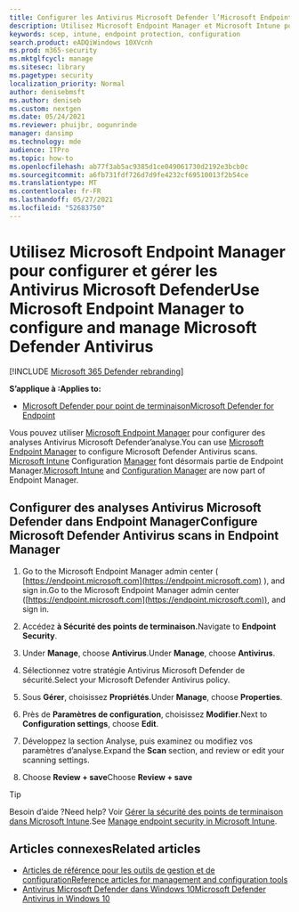 ```yaml
---
title: Configurer les Antivirus Microsoft Defender l’Microsoft Endpoint Manager
description: Utilisez Microsoft Endpoint Manager et Microsoft Intune pour configurer l’antivirus et l’antivirus Microsoft Defender Endpoint Protection
keywords: scep, intune, endpoint protection, configuration
search.product: eADQiWindows 10XVcnh
ms.prod: m365-security
ms.mktglfcycl: manage
ms.sitesec: library
ms.pagetype: security
localization_priority: Normal
author: denisebmsft
ms.author: deniseb
ms.custom: nextgen
ms.date: 05/24/2021
ms.reviewer: phuijbr, oogunrinde
manager: dansimp
ms.technology: mde
audience: ITPro
ms.topic: how-to
ms.openlocfilehash: ab77f3ab5ac9385d1ce049061730d2192e3bcb0c
ms.sourcegitcommit: a6fb731fdf726d7d9fe4232cf69510013f2b54ce
ms.translationtype: MT
ms.contentlocale: fr-FR
ms.lasthandoff: 05/27/2021
ms.locfileid: "52683750"
---
```

# <a name="use-microsoft-endpoint-manager-to-configure-and-manage-microsoft-defender-antivirus"></a><span data-ttu-id="c5e2a-104">Utilisez Microsoft Endpoint Manager pour configurer et gérer les Antivirus Microsoft Defender</span><span class="sxs-lookup"><span data-stu-id="c5e2a-104">Use Microsoft Endpoint Manager to configure and manage Microsoft Defender Antivirus</span></span>

[!INCLUDE [Microsoft 365 Defender rebranding](../../includes/microsoft-defender.md)]


<span data-ttu-id="c5e2a-105">**S’applique à :**</span><span class="sxs-lookup"><span data-stu-id="c5e2a-105">**Applies to:**</span></span>

- [<span data-ttu-id="c5e2a-106">Microsoft Defender pour point de terminaison</span><span class="sxs-lookup"><span data-stu-id="c5e2a-106">Microsoft Defender for Endpoint</span></span>](/microsoft-365/security/defender-endpoint/)

<span data-ttu-id="c5e2a-107">Vous pouvez utiliser [Microsoft Endpoint Manager](/mem/endpoint-manager-overview) pour configurer des analyses Antivirus Microsoft Defender’analyse.</span><span class="sxs-lookup"><span data-stu-id="c5e2a-107">You can use [Microsoft Endpoint Manager](/mem/endpoint-manager-overview) to configure Microsoft Defender Antivirus scans.</span></span> <span data-ttu-id="c5e2a-108">[Microsoft Intune](/mem/intune/fundamentals/what-is-intune) Configuration [Manager](/mem/configmgr/core/understand/introduction) font désormais partie de Endpoint Manager.</span><span class="sxs-lookup"><span data-stu-id="c5e2a-108">[Microsoft Intune](/mem/intune/fundamentals/what-is-intune) and [Configuration Manager](/mem/configmgr/core/understand/introduction) are now part of Endpoint Manager.</span></span>  

## <a name="configure-microsoft-defender-antivirus-scans-in-endpoint-manager"></a><span data-ttu-id="c5e2a-109">Configurer des analyses Antivirus Microsoft Defender dans Endpoint Manager</span><span class="sxs-lookup"><span data-stu-id="c5e2a-109">Configure Microsoft Defender Antivirus scans in Endpoint Manager</span></span>

1. <span data-ttu-id="c5e2a-110">Go to the Microsoft Endpoint Manager admin center ( [https://endpoint.microsoft.com](https://endpoint.microsoft.com) ), and sign in.</span><span class="sxs-lookup"><span data-stu-id="c5e2a-110">Go to the Microsoft Endpoint Manager admin center ([https://endpoint.microsoft.com](https://endpoint.microsoft.com)), and sign in.</span></span>

2. <span data-ttu-id="c5e2a-111">Accédez **à Sécurité des points de terminaison.**</span><span class="sxs-lookup"><span data-stu-id="c5e2a-111">Navigate to **Endpoint Security**.</span></span>

3. <span data-ttu-id="c5e2a-112">Under **Manage**, choose **Antivirus**.</span><span class="sxs-lookup"><span data-stu-id="c5e2a-112">Under **Manage**, choose **Antivirus**.</span></span>

4. <span data-ttu-id="c5e2a-113">Sélectionnez votre stratégie Antivirus Microsoft Defender de sécurité.</span><span class="sxs-lookup"><span data-stu-id="c5e2a-113">Select your Microsoft Defender Antivirus policy.</span></span> 

5. <span data-ttu-id="c5e2a-114">Sous **Gérer**, choisissez **Propriétés**.</span><span class="sxs-lookup"><span data-stu-id="c5e2a-114">Under **Manage**, choose **Properties**.</span></span>

6. <span data-ttu-id="c5e2a-115">Près de **Paramètres de configuration**, choisissez **Modifier**.</span><span class="sxs-lookup"><span data-stu-id="c5e2a-115">Next to **Configuration settings**, choose **Edit**.</span></span>

7. <span data-ttu-id="c5e2a-116">Développez  la section Analyse, puis examinez ou modifiez vos paramètres d’analyse.</span><span class="sxs-lookup"><span data-stu-id="c5e2a-116">Expand the **Scan** section, and review or edit your scanning settings.</span></span>

8. <span data-ttu-id="c5e2a-117">Choose **Review + save**</span><span class="sxs-lookup"><span data-stu-id="c5e2a-117">Choose **Review + save**</span></span>


> [!TIP]
> <span data-ttu-id="c5e2a-118">Besoin d’aide ?</span><span class="sxs-lookup"><span data-stu-id="c5e2a-118">Need help?</span></span> <span data-ttu-id="c5e2a-119">Voir [Gérer la sécurité des points de terminaison dans Microsoft Intune](/mem/intune/protect/endpoint-security).</span><span class="sxs-lookup"><span data-stu-id="c5e2a-119">See [Manage endpoint security in Microsoft Intune](/mem/intune/protect/endpoint-security).</span></span>


## <a name="related-articles"></a><span data-ttu-id="c5e2a-120">Articles connexes</span><span class="sxs-lookup"><span data-stu-id="c5e2a-120">Related articles</span></span>

- [<span data-ttu-id="c5e2a-121">Articles de référence pour les outils de gestion et de configuration</span><span class="sxs-lookup"><span data-stu-id="c5e2a-121">Reference articles for management and configuration tools</span></span>](configuration-management-reference-microsoft-defender-antivirus.md)
- [<span data-ttu-id="c5e2a-122">Antivirus Microsoft Defender dans Windows 10</span><span class="sxs-lookup"><span data-stu-id="c5e2a-122">Microsoft Defender Antivirus in Windows 10</span></span>](microsoft-defender-antivirus-in-windows-10.md)